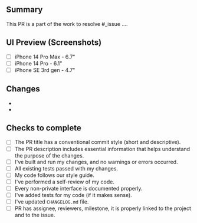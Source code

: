 <!-- Add a meaningful description of the changes you made -->
## Summary
This PR is a part of the work to resolve #_issue
....

<!-- If PR is related to adding or modifying the View, add screenshots for different screen sizes. 
If the PR is not related to UI changes, you can add any other screenshots that helps to understand 
the changes and final result for current PR. -->
## UI Preview (Screenshots)
- [ ] iPhone 14 Pro Max - 6.7" 
- [ ] iPhone 14 Pro -  6.1" 
- [ ] iPhone SE 3rd gen - 4.7"

<!-- Some description of HOW you achieved it. Perhaps give a high-level description of the program flow. 
Did you need to refactor something? What tradeoffs did you take? 
Are there things in here that you’d particularly like people to pay close attention to? -->
## Changes
-
-

<!-- Go through the checklist below to verify that your PR is good and ready for review -->
## Checks to complete
- [ ] The PR title has a conventional commit style (short and descriptive).
- [ ] The PR description includes essential information that helps understand the purpose of the changes.
- [ ] I've built and run my changes, and no warnings or errors occurred.
- [ ] All existing tests passed with my changes.
- [ ] My code follows our style guide.
- [ ] I've performed a self-review of my code.
- [ ] Every non-private interface is documented properly.
- [ ] I've added tests for my code (if it makes sense).
- [ ] I've updated `CHANGELOG.md` file.
- [ ] PR has assignee, reviewers, milestone, it is properly linked to the project and to the issue.
